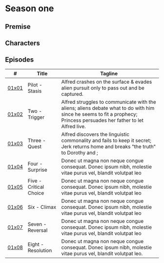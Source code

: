 # Season one

## Premise

## Characters

## Episodes

| # | Title | Tagline |
| -- | -- | -- |
| [01x01](/docs/episodes/0x01-Crash.md) | Pilot - Stasis | Alfred crashes on the surface & evades alien pursuit only to pass out and be captured. |
| [01x02](/docs/episodes/1x02.md) | Two - Trigger | Alfred struggles to communicate with the aliens; aliens debate what to do with him since he seems to fit a prophecy; Princess persuades her father to let Alfred live. |
| [01x03](/docs/episodes/1x03.md) | Three - Quest | Alfred discovers the linguistic commonality and fails to keep it secret; Jerk returns home and breaks "the truth" to Dorothy and ;  |
| [01x04](/docs/episodes/1x04.md) | Four - Surprise | Donec ut magna non neque congue consequat. Donec ipsum nibh, molestie vitae purus vel, blandit volutpat leo |
| [01x05](/docs/episodes/1x05.md) | Five - Critical Choice | Donec ut magna non neque congue consequat. Donec ipsum nibh, molestie vitae purus vel, blandit volutpat leo |
| [01x06](/docs/episodes/1x06.md) | Six - Climax | Donec ut magna non neque congue consequat. Donec ipsum nibh, molestie vitae purus vel, blandit volutpat leo |
| [01x07](/docs/episodes/1x07.md) | Seven - Reversal | Donec ut magna non neque congue consequat. Donec ipsum nibh, molestie vitae purus vel, blandit volutpat leo |
| [01x08](/docs/episodes/1x08.md) | Eight - Resolution | Donec ut magna non neque congue consequat. Donec ipsum nibh, molestie vitae purus vel, blandit volutpat leo. |
